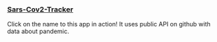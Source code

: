 ### [Sars-Cov2-Tracker](https://www.youtube.com/watch?v=ieCOQj9DlnE)

Click on the name to this app in action! It uses public API on github with data about pandemic.

